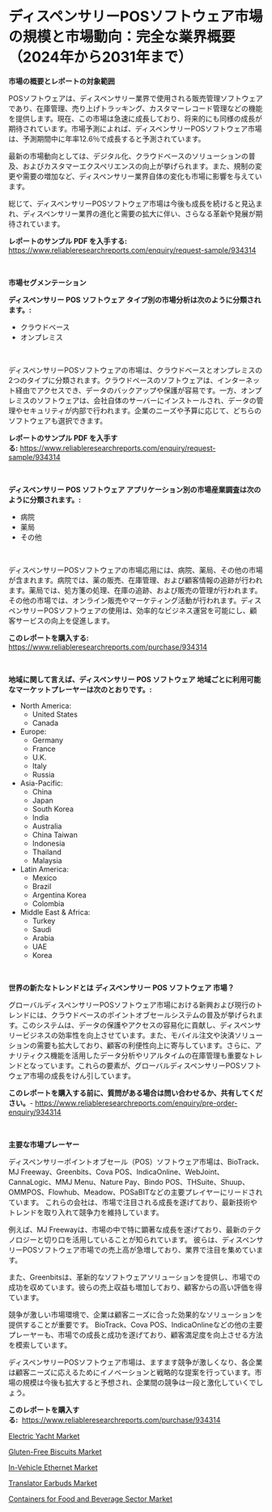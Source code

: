 <p><h1>ディスペンサリーPOSソフトウェア市場の規模と市場動向：完全な業界概要（2024年から2031年まで）</h1></p><p><strong>市場の概要とレポートの対象範囲</strong></p>
<p><p>POSソフトウェアは、ディスペンサリー業界で使用される販売管理ソフトウェアであり、在庫管理、売り上げトラッキング、カスタマーレコード管理などの機能を提供します。現在、この市場は急速に成長しており、将来的にも同様の成長が期待されています。市場予測によれば、ディスペンサリーPOSソフトウェア市場は、予測期間中に年率12.6％で成長すると予測されています。</p><p>最新の市場動向としては、デジタル化、クラウドベースのソリューションの普及、およびカスタマーエクスペリエンスの向上が挙げられます。また、規制の変更や需要の増加など、ディスペンサリー業界自体の変化も市場に影響を与えています。</p><p>総じて、ディスペンサリーPOSソフトウェア市場は今後も成長を続けると見込まれ、ディスペンサリー業界の進化と需要の拡大に伴い、さらなる革新や発展が期待されています。</p></p>
<p><strong>レポートのサンプル PDF を入手する:</strong> <a href="https://www.reliableresearchreports.com/enquiry/request-sample/934314">https://www.reliableresearchreports.com/enquiry/request-sample/934314</a></p>
<p>&nbsp;</p>
<p><strong>市場セグメンテーション</strong></p>
<p><strong>ディスペンサリー POS ソフトウェア タイプ別の市場分析は次のように分類されます。:</strong></p>
<p><ul><li>クラウドベース</li><li>オンプレミス</li></ul></p>
<p>&nbsp;</p>
<p><p>ディスペンサリーPOSソフトウェアの市場は、クラウドベースとオンプレミスの2つのタイプに分類されます。クラウドベースのソフトウェアは、インターネット経由でアクセスでき、データのバックアップや保護が容易です。一方、オンプレミスのソフトウェアは、会社自体のサーバーにインストールされ、データの管理やセキュリティが内部で行われます。企業のニーズや予算に応じて、どちらのソフトウェアも選択できます。</p></p>
<p><strong>レポートのサンプル PDF を入手する:</strong>&nbsp;<a href="https://www.reliableresearchreports.com/enquiry/request-sample/934314">https://www.reliableresearchreports.com/enquiry/request-sample/934314</a></p>
<p>&nbsp;</p>
<p><strong> ディスペンサリー POS ソフトウェア アプリケーション別の市場産業調査は次のように分類されます。:</strong></p>
<p><ul><li>病院</li><li>薬局</li><li>その他</li></ul></p>
<p>&nbsp;</p>
<p><p>ディスペンサリーPOSソフトウェアの市場応用には、病院、薬局、その他の市場が含まれます。病院では、薬の販売、在庫管理、および顧客情報の追跡が行われます。薬局では、処方箋の処理、在庫の追跡、および販売の管理が行われます。その他の市場では、オンライン販売やマーケティング活動が行われます。ディスペンサリーPOSソフトウェアの使用は、効率的なビジネス運営を可能にし、顧客サービスの向上を促進します。</p></p>
<p><strong>このレポートを購入する:</strong>&nbsp; <a href="https://www.reliableresearchreports.com/purchase/934314">https://www.reliableresearchreports.com/purchase/934314</a></p>
<p>&nbsp;</p>
<p><strong>地域に関して言えば、ディスペンサリー POS ソフトウェア 地域ごとに利用可能なマーケットプレーヤーは次のとおりです。:</strong></p>
<p><ul>
    <li>
        North America:
        <ul>
            <li>United States</li>
            <li>Canada</li>
        </ul>
    </li>
    <li>
        Europe:
        <ul>
            <li>Germany</li>
            <li>France</li>
            <li>U.K.</li>
            <li>Italy</li>
            <li>Russia</li>
        </ul>
    </li>
    <li>
        Asia-Pacific:
        <ul>
            <li>China</li>
            <li>Japan</li>
            <li>South Korea</li>
            <li>India</li>
            <li>Australia</li>
            <li>China Taiwan</li>
            <li>Indonesia</li>
            <li>Thailand</li>
            <li>Malaysia</li>
        </ul>
    </li>
    <li>
        Latin America:
        <ul>
            <li>Mexico</li>
            <li>Brazil</li>
            <li>Argentina Korea</li>
            <li>Colombia</li>
        </ul>
    </li>
    <li>
        Middle East & Africa:
        <ul>
            <li>Turkey</li>
            <li>Saudi</li>
            <li>Arabia</li>
            <li>UAE</li>
            <li>Korea</li>
        </ul>
    </li>
    </ul></p>
<p>&nbsp;</p>
<p><strong>世界の新たなトレンドとは ディスペンサリー POS ソフトウェア 市場？</strong></p>
<p><p>グローバルディスペンサリーPOSソフトウェア市場における新興および現行のトレンドには、クラウドベースのポイントオブセールシステムの普及が挙げられます。このシステムは、データの保護やアクセスの容易化に貢献し、ディスペンサリービジネスの効率性を向上させています。また、モバイル注文や決済ソリューションの需要も拡大しており、顧客の利便性向上に寄与しています。さらに、アナリティクス機能を活用したデータ分析やリアルタイムの在庫管理も重要なトレンドとなっています。これらの要素が、グローバルディスペンサリーPOSソフトウェア市場の成長をけん引しています。</p></p>
<p><strong>このレポートを購入する前に、質問がある場合は問い合わせるか、共有してください。</strong>- <a href="https://www.reliableresearchreports.com/enquiry/pre-order-enquiry/934314">https://www.reliableresearchreports.com/enquiry/pre-order-enquiry/934314</a></p>
<p>&nbsp;</p>
<p><strong>主要な市場プレーヤー</strong></p>
<p><p>ディスペンサリーポイントオブセール（POS）ソフトウェア市場は、BioTrack、MJ Freeway、Greenbits、Cova POS、IndicaOnline、WebJoint、CannaLogic、MMJ Menu、Nature Pay、Bindo POS、THSuite、Shuup、OMMPOS、Flowhub、Meadow、POSaBITなどの主要プレイヤーにリードされています。 これらの会社は、市場で注目される成長を遂げており、最新技術やトレンドを取り入れて競争力を維持しています。</p><p>例えば、MJ Freewayは、市場の中で特に顕著な成長を遂げており、最新のテクノロジーと切り口を活用していることが知られています。 彼らは、ディスペンサリーPOSソフトウェア市場での売上高が急増しており、業界で注目を集めています。</p><p>また、Greenbitsは、革新的なソフトウェアソリューションを提供し、市場での成功を収めています。彼らの売上収益も増加しており、顧客からの高い評価を得ています。</p><p>競争が激しい市場環境で、企業は顧客ニーズに合った効果的なソリューションを提供することが重要です。 BioTrack、Cova POS、IndicaOnlineなどの他の主要プレーヤーも、市場での成長と成功を遂げており、顧客満足度を向上させる方法を模索しています。</p><p>ディスペンサリーPOSソフトウェア市場は、ますます競争が激しくなり、各企業は顧客ニーズに応えるためにイノベーションと戦略的な提案を行っています。市場の規模は今後も拡大すると予想され、企業間の競争は一段と激化していくでしょう。</p></p>
<p><strong>このレポートを購入する:</strong>&nbsp;&nbsp;<a href="https://www.reliableresearchreports.com/purchase/934314">https://www.reliableresearchreports.com/purchase/934314</a></p>
<p><p><a href="https://view.publitas.com/reportprime-1/electric-yacht-market-research-report-reveals-the-latest-trends-and-opportunities-of-this-market-for-period-from-2024-2031/">Electric Yacht Market</a></p><p><a href="https://ivy-potential-64b.notion.site/Gluten-Free-Biscuits-Market-Challenges-Opportunities-and-Growth-Drivers-and-Major-Market-Players--17536cb37b114c3e89bbda6370ca0d10">Gluten-Free Biscuits Market</a></p><p><a href="https://github.com/shotows/Market-Research-Report-List-1/blob/main/in-vehicle-ethernet-market.md">In-Vehicle Ethernet Market</a></p><p><a href="https://view.publitas.com/reportprime-1/translator-earbuds-market-analysis-examines-its-scope-on-growth-opportunities-and-forecasted-trends-spanning-from-2024-to-2031/">Translator Earbuds Market</a></p><p><a href="https://five-trouble-98a.notion.site/Global-Containers-for-Food-and-Beverage-Sector-Market-by-Types-Applications-and-Major-Players-wit-958bb7e0ba4e4ba093ebbd34527deced">Containers for Food and Beverage Sector Market</a></p></p>